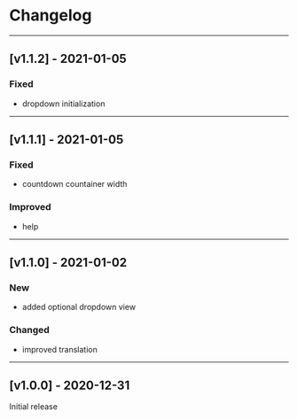 # Changelog

----------
## [v1.1.2] - 2021-01-05

### Fixed
- dropdown initialization

----------
## [v1.1.1] - 2021-01-05

### Fixed
- countdown countainer width

### Improved
- help
  
----------
## [v1.1.0] - 2021-01-02

### New
- added optional dropdown view

### Changed
- improved translation

----------
## [v1.0.0] - 2020-12-31

Initial release